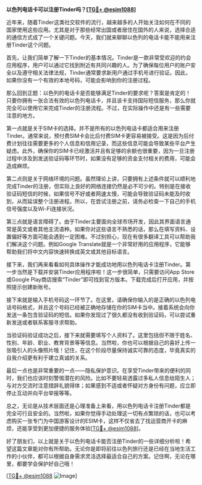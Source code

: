 **以色列电话卡可以注册Tinder吗？[[TG💪+ @esim1088](https://t.me/s/esim1088)]**

近年来，随着Tinder这类社交软件的流行，越来越多的人开始关注如何在不同的国家使用这些应用。尤其是对于那些经常出国或者居住在国外的人来说，选择合适的通信方式成了一个关键问题。今天，我们就来聊聊以色列的电话卡能不能用来注册Tinder这个问题。

首先，让我们简单了解一下Tinder的基本情况。Tinder是一款非常受欢迎的约会应用程序，用户可以通过它找到附近有共同兴趣的人。为了确保每位用户的账户安全以及遵守相关法律法规，Tinder通常要求新用户通过手机号进行验证。因此，如果你没有一个有效的本地号码，可能会影响到你的注册过程。

那么回到正题：以色列的电话卡是否能够满足Tinder的要求呢？答案是肯定的！只要你拥有一张合法有效的以色列电话卡，并且该卡支持国际短信服务，那么你就完全可以使用它来完成Tinder的注册流程。不过，在实际操作中还是有一些需要注意的地方。

第一点就是关于SIM卡的选择。并不是所有的以色列电话卡都适合用来注册Tinder。通常来说，预付费SIM卡会比后付费SIM卡更容易被接受。这是因为后付费计划往往需要更多的个人信息和信用记录，而这些信息可能会导致某些平台产生疑虑。此外，确保你的SIM卡已经激活并且有足够的余额也很重要，因为一旦注册过程中涉及到发送验证码等环节时，如果没有足够的资金支付相关的费用，可能会造成麻烦。

第二点则是关于网络环境的问题。虽然理论上讲，只要拥有上述条件就可以顺利地完成Tinder的注册，但实际上良好的网络连接仍然是必不可少的。特别是在接收验证码短信的时候，如果信号不好或者网速太慢，可能会导致验证码未能及时收到，从而延误整个注册进程。所以，在尝试注册之前，请务必检查一下自己的手机信号强度以及Wi-Fi连接状况。

第三点就是语言障碍了。由于Tinder主要面向全球市场开发，因此其界面语言通常是英文或者其他主流语种。如果你对这些语言不熟悉的话，那么在填写资料、设置偏好等方面可能会遇到一定困难。不过别担心，现在有很多翻译工具可以帮助我们解决这个问题。例如Google Translate就是一个非常好用的应用程序，它能够帮助我们将中文内容快速转换成英文或其他目标语言。

接下来，我们再来看看如何具体操作才能成功地用以色列电话卡注册Tinder。第一步当然是下载并安装Tinder应用程序啦！这一步很简单，只需要访问App Store或Google Play商店搜索“Tinder”即可找到官方版本。下载完成后打开应用，并按照提示创建新账号。

接下来就是输入手机号码这一环节了。在这里，请确保你输入的是正确的以色列电话号码格式，并且这个号码已经被正确地存储在你的SIM卡当中。接着系统会向你发送一条包含验证码的短信。如果你发现过了很久都没有收到验证码，可以尝试重新发送或者联系客服寻求帮助。

当验证码验证成功之后，接下来就需要填写个人资料了。这里包括但不限于姓名、性别、年龄、职业、教育背景等等信息。当然啦，你也可以根据自己的喜好上传一张吸引人的头像照片哦！记住，在这个阶段尽量保持诚实可靠的态度，毕竟真实的自我介绍更有利于建立真诚的关系。

最后一点也是非常重要的一点——隐私保护意识。在享受Tinder带来的便利的同时，我们也应该时刻警惕潜在的风险。比如不要轻易透露过多私人信息给陌生人；与对方交流时注意措辞礼貌得体；如果感到不适或者怀疑对方身份有问题，应立即停止互动并向平台举报等等。

总之，无论是从技术层面还是心理准备上来看，用以色列电话卡注册Tinder都是完全可行且安全的。当然啦，如果你觉得手动处理这一切有点繁琐的话，也可以考虑购买一张专门为中国游客设计的ESIM卡，这样不仅省去了找运营商开卡的麻烦，还能享受到更加便捷的服务体验[[TG💪+ @esim1088](https://t.me/s/esim1088)]。

好了朋友们，以上就是关于以色列电话卡能否注册Tinder的一些详细分析啦！希望这篇文章能对你有所帮助。无论你是即将前往以色列旅行还是已经在当地生活工作的小伙伴，都可以根据自身需求灵活选择最适合自己的方案。记住啊，无论在哪里，都要学会保护好自己哦！

[[TG💪+ @esim1088](https://t.me/s/esim1088) ![Image](https://i.postimg.cc/4NQfJmqS/Snipaste-2025-05-13-00-14-12.png)]